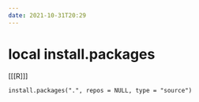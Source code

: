 ```yaml
---
date: 2021-10-31T20:29
---
```


# local install.packages

[[[R]]]


```
install.packages(".", repos = NULL, type = "source")
```
